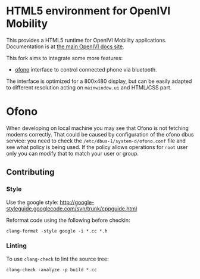 # HTML5 environment for OpenIVI Mobility

This provides a HTML5 runtime for OpenIVI Mobility applications. Documentation is at [the main OpenIVI docs site](https://openivimobility.github.io/developing/setting-up-an-html5-development-environment.html).

This fork aims to integrate some more features:

- [ofono](https://git.kernel.org/pub/scm/network/ofono/ofono.git/) interface to control connected phone via bluetooth.

The interface is optimized for a 800x480 display, but can be easily adapted to different resolution acting on `mainwindow.ui` and HTML/CSS part.

# Ofono

When developing on local machine you may see that Ofono is not fetching modems correctly. That could be caused by configuration of the ofono dbus service:
you need to check the `/etc/dbus-1/system-d/ofono.conf` file and see what policy is being used. If the policy allows operations for `root` user only you can modify that
to match your user or group.

## Contributing

### Style

Use the google style:
http://google-styleguide.googlecode.com/svn/trunk/cppguide.html

Reformat code using the following before checkin:

    clang-format -style google -i *.cc *.h

### Linting

To use `clang-check` to lint the source tree:

    clang-check -analyze -p build *.cc
